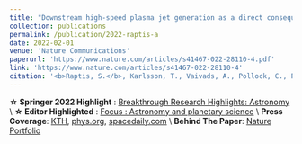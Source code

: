 ```yaml
---
title: "Downstream high-speed plasma jet generation as a direct consequence of shock reformation ☆"
collection: publications
permalink: /publication/2022-raptis-a
date: 2022-02-01
venue: 'Nature Communications'
paperurl: 'https://www.nature.com/articles/s41467-022-28110-4.pdf'
link: 'https://www.nature.com/articles/s41467-022-28110-4'
citation: '<b>Raptis, S.</b>, Karlsson, T., Vaivads, A., Pollock, C., Plaschke, F., Johlander, A., Trollvik, H.,& Lindqvist, P.-A. (2022). Downstream high-speed plasma jet generation as a direct consequence of shock reformation. Nature Communications. 13, 598 https://doi.org/10.1038/s41467-022-28110-4'
---
```

**☆ Springer 2022 Highlight** :  [Breakthrough Research Highlights: Astronomy](https://www.springernature.com/gp/researchers/campaigns/highlights/astronomy) \\
**☆ Editor Highlighted** :  [Focus : Astronomy and planetary science](https://www.nature.com/collections/bbhbgahdfd) \\
**Press Coverage**: [KTH](https://www.kth.se/en/aktuellt/nyheter/satellite-data-shows-shocking-way-earth-s-magnetic-field-produces-plasma-jets-1.1139242), [phys.org](https://phys.org/news/2022-02-satellite-earth-magnetic-field-plasma.html), [spacedaily.com](https://www.spacedaily.com/reports/Study_shows_shocking_way_Earths_magnetic_field_produces_plasma_jets_999.html) \\
**Behind The Paper**: [Nature Portfolio](https://astronomycommunity.nature.com/posts/how-the-solar-wind-slips-through-earth-s-bow-shock)
